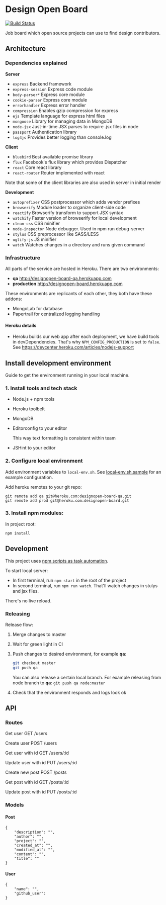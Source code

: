 # Design Open Board

[![Build Status](https://travis-ci.org/DesignOpen/board.svg)](https://travis-ci.org/DesignOpen/board)

Job board which open source projects can use to find design contributors.

## Architecture

### Dependencies explained

**Server**

* `express` Backend framework
* `express-session` Express code module
* `body-parser*` Express core module
* `cookie-parser` Express core module
* `errorhandler` Express error handler
* `compression` Enables gzip compression for express
* `ejs` Template language for express html files
* `mongoose` Library for managing data in MongoDB
* `node-jsx` Just-in-time JSX parses to require .jsx files in node
* `passport` Authentication library
* `log4js` Provides better logging than console.log

**Client**

* `bluebird` Best available promise library
* `flux` Facebook's flux library which provides Dispatcher
* `react` Core react library
* `react-router` Router implemented with react

Note that some of the client libraries are also used in server in initial render

**Development**

* `autoprefixer` CSS postprocessor which adds vendor prefixes
* `browserify` Module loader to organize client-side code
* `reactify` Browserify transform to support JSX syntax
* `watchify` Faster version of browserify for local development
* `clean-css` CSS minifier
* `node-inspector` Node debugger. Used in npm run debug-server
* `stylus` CSS preprocessor like SASS/LESS
* `uglify-js` JS minifier
* `watch` Watches changes in a directory and runs given command

### Infrastructure

All parts of the service are hosted in Heroku.
There are two environments:

* **qa** http://designopen-board-qa.herokuapp.com
* **production** http://designopen-board.herokuapp.com

These environments are replicants of each other, they both have these addons:

* MongoLab for database
* Papertrail for centralized logging handling

#### Heroku details

* Heroku builds our web app after each deployment, we have build tools in devDependencies. That's why `NPM_CONFIG_PRODUCTION` is set to `false`. See https://devcenter.heroku.com/articles/nodejs-support

## Install development environment

Guide to get the environment running in your local machine.

### 1. Install tools and tech stack

* Node.js + npm tools
* Heroku toolbelt
* MongoDB
* Editorconfig to your editor

    This way text formatting is consistent within team

* JSHint to your editor

### 2. Configure local environment

Add environment variables to `local-env.sh`.
See [local-env.sh.sample](local-env.sh.sample) for an example configuration.

Add heroku remotes to your git repo:

    git remote add qa git@heroku.com:designopen-board-qa.git
    git remote add prod git@heroku.com:designopen-board.git

### 3. Install npm modules:

In project root:

    npm install


## Development

This project uses [npm scripts as task automation](http://substack.net/task_automation_with_npm_run).

To start local server:

* In first terminal, run `npm start` in the root of the project
* In second terminal, run `npm run watch`. That'll watch changes in stulys and jsx files.

There's no live reload.

### Releasing

Release flow:

1. Merge changes to master
2. Wait for green light in CI
3. Push changes to desired environment, for example **qa**:

    ```bash
    git checkout master
    git push qa
    ```

    You can also release a certain local branch. For example releasing from node branch to **qa**: ```git push qa node:master```


4. Check that the environment responds and logs look ok


## API


### Routes

Get user
    GET /users

Create user
    POST /users

Get user with id
    GET /users/:id

Update user with id
    PUT /users/:id

Create new post
    POST /posts

Get post with id
    GET /posts/:id

Update post with id
    PUT /posts/:id


### Models

#### Post

```
{
    "description": "",
    "author": "",
    "project": "",
    "created_at": "",
    "modified_at": "",
    "content": "",
    "title": ""
}
```

#### User

```
{
    "name": "",
    "github_user":
}
```
